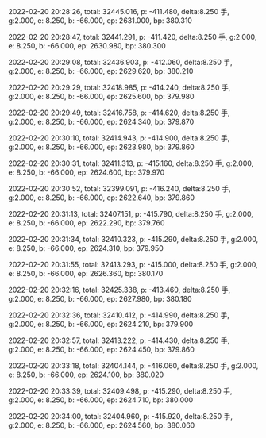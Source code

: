 2022-02-20 20:28:26, total: 32445.016, p: -411.480, delta:8.250 手, g:2.000, e: 8.250, b: -66.000, ep: 2631.000, bp: 380.310

2022-02-20 20:28:47, total: 32441.291, p: -411.420, delta:8.250 手, g:2.000, e: 8.250, b: -66.000, ep: 2630.980, bp: 380.300

2022-02-20 20:29:08, total: 32436.903, p: -412.060, delta:8.250 手, g:2.000, e: 8.250, b: -66.000, ep: 2629.620, bp: 380.210

2022-02-20 20:29:29, total: 32418.985, p: -414.240, delta:8.250 手, g:2.000, e: 8.250, b: -66.000, ep: 2625.600, bp: 379.980

2022-02-20 20:29:49, total: 32416.758, p: -414.620, delta:8.250 手, g:2.000, e: 8.250, b: -66.000, ep: 2624.340, bp: 379.870

2022-02-20 20:30:10, total: 32414.943, p: -414.900, delta:8.250 手, g:2.000, e: 8.250, b: -66.000, ep: 2623.980, bp: 379.860

2022-02-20 20:30:31, total: 32411.313, p: -415.160, delta:8.250 手, g:2.000, e: 8.250, b: -66.000, ep: 2624.600, bp: 379.970

2022-02-20 20:30:52, total: 32399.091, p: -416.240, delta:8.250 手, g:2.000, e: 8.250, b: -66.000, ep: 2622.640, bp: 379.860

2022-02-20 20:31:13, total: 32407.151, p: -415.790, delta:8.250 手, g:2.000, e: 8.250, b: -66.000, ep: 2622.290, bp: 379.760

2022-02-20 20:31:34, total: 32410.323, p: -415.290, delta:8.250 手, g:2.000, e: 8.250, b: -66.000, ep: 2624.310, bp: 379.950

2022-02-20 20:31:55, total: 32413.293, p: -415.000, delta:8.250 手, g:2.000, e: 8.250, b: -66.000, ep: 2626.360, bp: 380.170

2022-02-20 20:32:16, total: 32425.338, p: -413.460, delta:8.250 手, g:2.000, e: 8.250, b: -66.000, ep: 2627.980, bp: 380.180

2022-02-20 20:32:36, total: 32410.412, p: -414.990, delta:8.250 手, g:2.000, e: 8.250, b: -66.000, ep: 2624.210, bp: 379.900

2022-02-20 20:32:57, total: 32413.222, p: -414.430, delta:8.250 手, g:2.000, e: 8.250, b: -66.000, ep: 2624.450, bp: 379.860

2022-02-20 20:33:18, total: 32404.144, p: -416.060, delta:8.250 手, g:2.000, e: 8.250, b: -66.000, ep: 2624.100, bp: 380.020

2022-02-20 20:33:39, total: 32409.498, p: -415.290, delta:8.250 手, g:2.000, e: 8.250, b: -66.000, ep: 2624.710, bp: 380.000

2022-02-20 20:34:00, total: 32404.960, p: -415.920, delta:8.250 手, g:2.000, e: 8.250, b: -66.000, ep: 2624.560, bp: 380.060